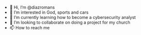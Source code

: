 - 👋 Hi, I’m @diazromans
- 👀 I’m interested in God, sports and cars
- 🌱 I’m currently learning how to become a cybersecurity analyst
- 💞️ I’m looking to collaborate on doing a project for my church 
- 📫 How to reach me 

<!---
diazromans/diazromans is a ✨ special ✨ repository because its `README.md` (this file) appears on your GitHub profile.
You can click the Preview link to take a look at your changes.
--->
